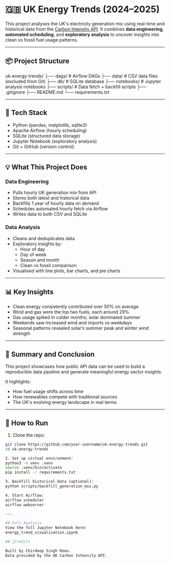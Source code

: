 # 🇬🇧 UK Energy Trends (2024–2025)

This project analyses the UK's electricity generation mix using real-time and historical data from the [Carbon Intensity API](https://carbon-intensity.github.io/). It combines **data engineering**, **automated scheduling**, and **exploratory analysis** to uncover insights into clean vs fossil fuel usage patterns.

---

## 📦 Project Structure

uk-energy-trends/
├── dags/ # Airflow DAGs
├── data/ # CSV data files (excluded from Git)
├── db/ # SQLite database
├── notebooks/ # Jupyter analysis notebooks
├── scripts/ # Data fetch + backfill scripts
├── .gitignore
├── README.md
└── requirements.txt


---

## 🔧 Tech Stack

- Python (pandas, matplotlib, sqlite3)
- Apache Airflow (hourly scheduling)
- SQLite (structured data storage)
- Jupyter Notebook (exploratory analysis)
- Git + GitHub (version control)

---

## 💡 What This Project Does

### Data Engineering
- Pulls hourly UK generation mix from API
- Stores both latest and historical data
- Backfills 1 year of hourly data on demand
- Schedules automated hourly fetch via Airflow
- Writes data to both CSV and SQLite

### Data Analysis
- Cleans and deduplicates data
- Exploratory insights by:
  - Hour of day
  - Day of week
  - Season and month
  - Clean vs fossil comparison
- Visualised with line plots, bar charts, and pie charts

---

## 📊 Key Insights

- Clean energy consistently contributed over 50% on average
- Wind and gas were the top two fuels, each around 29%
- Gas usage spiked in colder months; solar dominated summer
- Weekends saw increased wind and imports vs weekdays
- Seasonal patterns revealed solar’s summer peak and winter wind strength

---

## 🧠 Summary and Conclusion

This project showcases how public API data can be used to build a reproducible data pipeline and generate meaningful energy sector insights.

It highlights:
- How fuel usage shifts across time
- How renewables compete with traditional sources
- The UK's evolving energy landscape in real terms

---

## 📁 How to Run

1. Clone the repo:
```bash
git clone https://github.com/your-username/uk-energy-trends.git
cd uk-energy-trends

2. Set up virtual environment:
python3 -m venv .venv
source .venv/bin/activate
pip install -r requirements.txt

3. Backfill historical Data (optional): 
python scripts/backfill_generation_mix.py

4. Start Airflow: 
airflow scheduler
airflow webserver

---

## Full Analysis
View the full Jupyter Notebook here:
energy_trend_visualisation.ipynb

## 📝Credits

Built by Chirdeep Singh Reen.
Data provided by the UK Carbon Intensity API.